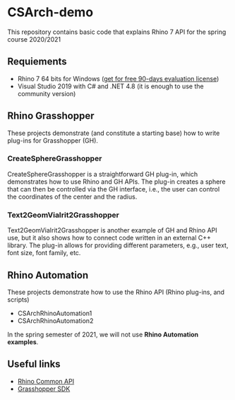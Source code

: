 # CSArch-demo
This repository contains basic code that explains Rhino 7 API for the spring course 2020/2021


## Requiements

* Rhino 7 64 bits for Windows ([get for free 90-days evaluation license](https://www.rhino3d.com/download/rhino-for-windows/evaluation))
* Visual Studio 2019 with C# and .NET 4.8 (it is enough to use the community version)

## Rhino Grasshopper
These projects demonstrate (and constitute a starting base) how to write plug-ins for Grasshopper (GH).

### CreateSphereGrasshopper
CreateSphereGrasshopper is a straightforward GH plug-in, which demonstrates how to use Rhino and GH APIs. The plug-in creates a sphere that can then be controlled via the GH interface, i.e., the user can control the coordinates of the center and the radius.

### Text2GeomViaIrit2Grasshopper
Text2GeomViaIrit2Grasshopper is another example of GH and Rhino API use, but it also shows how to connect code written in an external C++ library. The plug-in allows for providing different parameters, e.g., user text, font size, font family, etc.

## Rhino Automation

These projects demonstrate how to use the Rhino API (Rhino plug-ins, and scripts)

* CSArchRhinoAutomation1
* CSArchRhinoAutomation2

In the spring semester of 2021, we will not use **Rhino Automation examples**.

## Useful links

* [Rhino Common API](https://developer.rhino3d.com/api/RhinoCommon/html/R_Project_RhinoCommon.htm)
* [Grasshopper SDK](https://developer.rhino3d.com/api/grasshopper/html/723c01da-9986-4db2-8f53-6f3a7494df75.htm)
